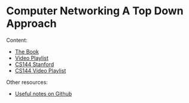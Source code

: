 # Computer Networking A Top Down Approach

Content:

- [The Book](https://gaia.cs.umass.edu/kurose_ross/index.php)
- [Video Playlist](https://www.youtube.com/user/JimKurose/videos)
- [CS144 Stanford](https://www.scs.stanford.edu/10au-cs144/)
- [CS144 Video Playlist](https://www.youtube.com/playlist?list=PL6RdenZrxrw9inR-IJv-erlOKRHjymxMN)


Other resources:

- [Useful notes on Github](https://github.com/huangrt01/CS-Notes)
